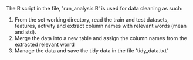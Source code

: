 The R script in the file, 'run_analysis.R' is used for data cleaning as such:

1. From the set working directory, read the train and test datasets, features, activity and extract column names with relevant words (mean and std).
2. Merge the data into a new table and assign the column names from the extracted relevant worrd
3. Manage the data and save the tidy data in the file 'tidy_data.txt'
